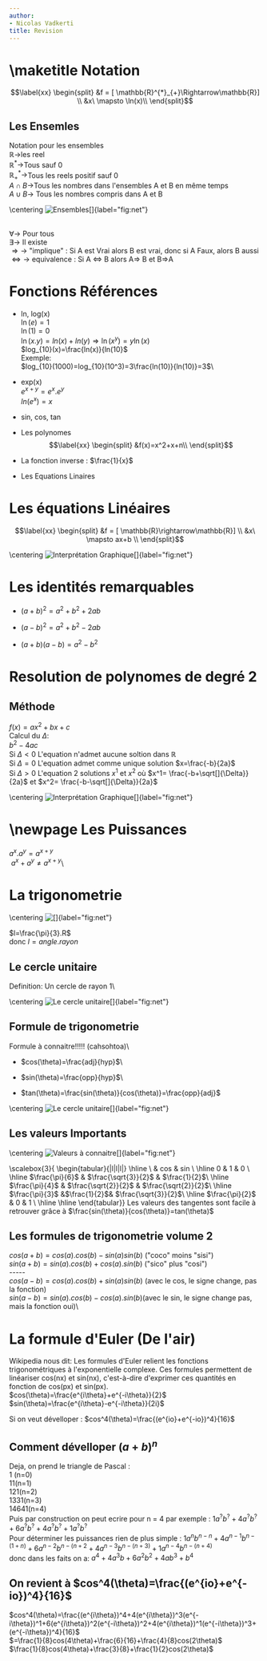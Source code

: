 ```yaml
---
author:
- Nicolas Vadkerti
title: Revision
---
```


\maketitle
Notation
========

$$\label{xx}
\begin{split}
&f = [ \mathbb{R}^{*}_{+}\Rightarrow\mathbb{R}] \\
&x\ \mapsto \ln(x)\\
\end{split}$$

Les Ensemles
------------

Notation pour les ensembles\
$\mathbb{R}\rightarrow$les reel\
$\mathbb{R}^{*}\rightarrow$Tous sauf 0\
$\mathbb{R}^{*}_{+} \rightarrow$Tous les reels positif sauf 0\
$A\cap B \rightarrow$Tous les nombres dans l'ensembles A et B en même
temps\
$A\cup B \rightarrow$ Tous les nombres compris dans A et B

\centering
![Ensembles[]{label="fig:net"}](image/ensemble.jpg)

\
$\forall \rightarrow$ Pour tous\
$\exists \rightarrow$ Il existe\
$\Rightarrow\rightarrow$ "implique" : Si A est Vrai alors B est vrai,
donc si A Faux, alors B aussi\
$\Leftrightarrow \rightarrow$ equivalence : Si A $\Leftrightarrow$ B
alors A$\Rightarrow$ B et B$\Rightarrow$A

Fonctions Références
====================

-   ln, log(x)\
    $\ln(e)=1$\
    $\ln(1)=0$\
    $\ln(x.y)=ln(x)+ln(y)\Rightarrow\ln(x^y)=y\ln(x)$\
    $log_{10}(x)=\frac{ln(x)}{ln(10}$\
    Exemple:\
    $log_{10}(1000)=log_{10}(10^3)=3\frac{ln(10)}{ln(10)}=3$\

-   exp(x)\
    $e^{x+y}=e^x.e^y$\
    $ln(e^x)=x$

-   sin, cos, tan

-   Les polynomes\
    $$\label{xx}
    \begin{split}
    &f(x)=x^2+x+n\\
    \end{split}$$

-   La fonction inverse : $\frac{1}{x}$

-   Les Equations Linaires

Les équations Linéaires
=======================

$$\label{xx}
\begin{split}
&f = [ \mathbb{R}\rightarrow\mathbb{R}] \\
&x\ \mapsto ax+b \\
\end{split}$$

\centering
![Interprétation Graphique[]{label="fig:net"}](image/lineaire.jpg)

Les identités remarquables
==========================

-   $(a+b)^2= a^2+b^2+ 2ab$

-   $(a-b)^2 =a^2+b^2-2ab$

-   $(a+b)(a-b) = a^2-b^2$

Resolution de polynomes de degré 2
==================================

Méthode
-------

$f(x)=ax^2+bx+c$\
Calcul du $\Delta$:\
$b^2-4ac$\
Si $\Delta <0$ L'equation n'admet aucune soltion dans $\mathbb{R}$\
Si $\Delta =0$ L'equation admet comme unique solution $x=\frac{-b}{2a}$\
Si $\Delta >0$ L'equation 2 solutions $x^1$ et $x^2$ où
$x^1= \frac{-b+\sqrt[]{\Delta}}{2a}$ et
$x^2= \frac{-b-\sqrt[]{\Delta}}{2a}$

\centering
![Interprétation Graphique[]{label="fig:net"}](image/poly.jpg)

\newpage
Les Puissances 
===============

$a^x . a^y =a^{x+y}$\
$\ a^x+a^y\neq a^{x+y}$\

La trigonometrie
================

\centering
![[]{label="fig:net"}](image/trigo1.jpg)

$l=\frac{\pi}{3}.R$\
donc $l=angle.rayon$

Le cercle unitaire
------------------

Definition: Un cercle de rayon 1\

\centering
![Le cercle unitaire[]{label="fig:net"}](image/trigo2.jpg)

Formule de trigonometrie
------------------------

Formule à connaitre!!!!! (cahsohtoa)\

-   $cos(\theta)=\frac{adj}{hyp}$\

-   $sin(\theta)=\frac{opp}{hyp}$\

-   $tan(\theta)=\frac{sin(\theta)}{cos(\theta)}=\frac{opp}{adj}$

\centering
![Le cercle unitaire[]{label="fig:net"}](image/trigo3.jpg)

Les valeurs Importants
----------------------

\centering
![Valeurs à connaitre[]{label="fig:net"}](image/trigo4.jpg)

\scalebox{3}{
\begin{tabular}{|l|l|l|}
\hline
   \  & cos & sin \\ \hline
    0 & 1  & 0 \\ \hline
    $\frac{\pi}{6}$ & $\frac{\sqrt{3}}{2}$  & $\frac{1}{2}$\\ \hline
    $\frac{\pi}{4}$ & $\frac{\sqrt{2}}{2}$  & $\frac{\sqrt{2}}{2}$\\ \hline
    $\frac{\pi}{3}$ &$\frac{1}{2}$& $\frac{\sqrt{3}}{2}$\\ \hline
    $\frac{\pi}{2}$ & 0 & 1 \\ \hline 
\hline
\end{tabular}}
Les valeurs des tangentes sont facile à retrouver grâce à
$\frac{sin(\theta)}{cos(\theta)}=tan(\theta)$

Les formules de trigonometrie volume 2
--------------------------------------

$cos(a+b)=cos(a).cos(b)-sin(a)sin(b)$ ("coco" moins "sisi")\
$sin(a+b)= sin(a).cos(b) + cos(a).sin(b)$ ("sico" plus "cosi")\
-----\
$cos(a-b)=cos(a).cos(b) + sin(a)sin(b)$ (avec le cos, le signe change,
pas la fonction)\
$sin(a-b)= sin(a).cos(b) - cos(a).sin(b)$(avec le sin, le signe change
pas, mais la fonction oui)\

La formule d'Euler (De l'air)
=============================

Wikipedia nous dit: Les formules d'Euler relient les fonctions
trigonométriques à l'exponentielle complexe. Ces formules permettent de
linéariser cos(nx) et sin(nx), c'est-à-dire d'exprimer ces quantités en
fonction de cos(px) et sin(px).\
$cos(\theta)=\frac{e^{i\theta}+e^{-i\theta}}{2}$\
$sin(\theta)=\frac{e^{i\theta}-e^{-i\theta}}{2i}$

Si on veut dévelloper : $cos^4(\theta)=\frac{(e^{io}+e^{-io})^4}{16}$

Comment dévelloper $(a+b)^n$
----------------------------

Deja, on prend le triangle de Pascal :\
1 (n=0)\
11(n=1)\
121(n=2)\
1331(n=3)\
14641(n=4)\
Puis par construction on peut ecrire pour n = 4 par exemple :
$1a^?b^? + 4a^?b^? + 6a^?b^?+4a^?b^?+1a^?b^?$\
Pour déterminer les puissances rien de plus simple :
$1a^{n}b^{n-n} + 4a^{n-1}b^{n-(1+n)} + 6a^{n-2}b^{n-(n+2}+4a^{n-3}b^{n-(n+3)}+1a^{n-4}b^{n-(n+4)}$\
donc dans les faits on a: $a^4+4a^3b+6a^2b^2+4ab^3+b^4$

On revient à $cos^4(\theta)=\frac{(e^{io}+e^{-io})^4}{16}$
----------------------------------------------------------

$cos^4(\theta)=\frac{(e^{i\theta})^4+4(e^{i\theta})^3(e^{-i\theta})^1+6(e^{i\theta})^2(e^{-i\theta})^2+4(e^{i\theta})^1(e^{-i\theta})^3+(e^{-i\theta})^4}{16}$\
$=\frac{1}{8}cos(4\theta)+\frac{6}{16}+\frac{4}{8}cos(2\theta)$\
$\frac{1}{8}cos(4\theta)+\frac{3}{8}+\frac{1}{2}cos(2\theta)$

